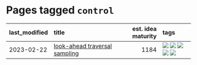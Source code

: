 # Pages tagged `control`

|last_modified|title|est. idea maturity|tags
|:---|:---|---:|:---|
|2023-02-22|[look-ahead traversal sampling](../look-ahead-traversal-sampling.md)|1184|[![](https://img.shields.io/badge/tag-MCMC-296bb1)](../tags/MCMC.md) [![](https://img.shields.io/badge/tag-animation-e9b626)](../tags/animation.md) [![](https://img.shields.io/badge/tag-control-606780)](../tags/control.md) [![](https://img.shields.io/badge/tag-experimental-d5f6c6)](../tags/experimental.md) [![](https://img.shields.io/badge/tag-image_generation-97a75e)](../tags/image_generation.md)|